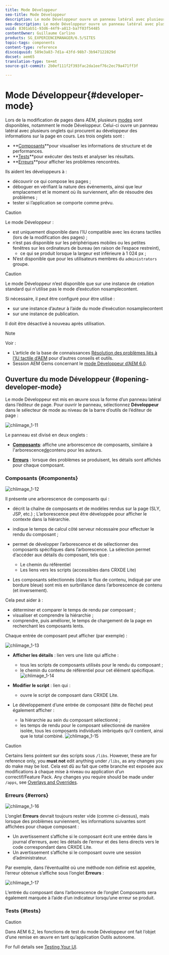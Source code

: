 ```yaml
---
title: Mode Développeur
seo-title: Mode Développeur
description: Le mode Développeur ouvre un panneau latéral avec plusieurs onglets qui procurent au développeur des informations sur la page en cours.
seo-description: Le mode Développeur ouvre un panneau latéral avec plusieurs onglets qui procurent au développeur des informations sur la page en cours.
uuid: 8301ab51-93d6-44f9-a813-ba7f03f54485
contentOwner: Guillaume Carlino
products: SG_EXPERIENCEMANAGER/6.5/SITES
topic-tags: components
content-type: reference
discoiquuid: 589e3a83-7d1a-43fd-98b7-3b947122829d
docset: aem65
translation-type: tm+mt
source-git-commit: 2b0ef111f2f393fac2da1eef76c2ec79a471ff3f

---
```



# Mode Développeur{#developer-mode}

Lors de la modification de pages dans AEM, plusieurs [modes](/help/sites-authoring/author-environment-tools.md#modestouchoptimizedui) sont disponibles, notamment le mode Développeur. Celui-ci ouvre un panneau latéral avec plusieurs onglets qui procurent au développeur des informations sur la page en cours. Les trois onglets sont :

* **[Composants](#components)**pour visualiser les informations de structure et de performances.
* **[Tests](#tests)**pour exécuter des tests et analyser les résultats.
* **[Erreurs](#errors)**pour afficher les problèmes rencontrés.

Ils aident les développeurs à :

* découvrir ce qui compose les pages ;
* déboguer en vérifiant la nature des événements, ainsi que leur emplacement et le moment où ils surviennent, afin de résoudre des problèmes ;
* tester si l’application se comporte comme prévu.

>[!CAUTION]
>
>Le mode Développeur :
>
>* est uniquement disponible dans l’IU compatible avec les écrans tactiles (lors de la modification des pages) ;
>* n’est pas disponible sur les périphériques mobiles ou les petites fenêtres sur les ordinateurs de bureau (en raison de l’espace restreint),
   >   * ce qui se produit lorsque la largeur est inférieure à 1 024 px ;
>* N’est disponible que pour les utilisateurs membres du `administrators` groupe.


>[!CAUTION]
>
>Le mode Développeur n’est disponible que sur une instance de création standard qui n’utilise pas le mode d’exécution nosamplecontent.
>
>Si nécessaire, il peut être configuré pour être utilisé :
>
>* sur une instance d’auteur à l’aide du mode d’exécution nosamplecontent
>* sur une instance de publication.
>
>
Il doit être désactivé à nouveau après utilisation.

>[!NOTE]
>
>Voir :
>
>* L’article de la base de connaissances [Résolution des problèmes liés à l’IU tactile d’AEM](https://helpx.adobe.com/experience-manager/kb/troubleshooting-aem-touchui-issues.html) pour d’autres conseils et outils.
>* Session AEM Gems concernant le [mode Développeur d’AEM 6.0](https://docs.adobe.com/content/ddc/en/gems/aem-6-0-developer-mode.html).
>



## Ouverture du mode Développeur {#opening-developer-mode}

Le mode Développeur est mis en œuvre sous la forme d’un panneau latéral dans l’éditeur de page. Pour ouvrir le panneau, sélectionnez **Développeur** dans le sélecteur de mode au niveau de la barre d’outils de l’éditeur de page :

![chlimage_1-11](assets/chlimage_1-11.png)

Le panneau est divisé en deux onglets :

* **[Composants](/help/sites-developing/developer-mode.md#components)**: affiche une arborescence de composants, similaire à l&#39;arborescence[de](/help/sites-authoring/author-environment-tools.md#content-tree)contenu pour les auteurs.

* **[Erreurs](/help/sites-developing/developer-mode.md#errors)** : lorsque des problèmes se produisent, les détails sont affichés pour chaque composant.

### Composants {#components}

![chlimage_1-12](assets/chlimage_1-12.png)

Il présente une arborescence de composants qui :

* décrit la chaîne de composants et de modèles rendus sur la page (SLY, JSP, etc.) ; L’arborescence peut être développée pour afficher le contexte dans la hiérarchie.
* indique le temps de calcul côté serveur nécessaire pour effectuer le rendu du composant ;
* permet de développer l’arborescence et de sélectionner des composants spécifiques dans l’arborescence. La sélection permet d’accéder aux détails du composant, tels que :

   * Le chemin du référentiel
   * Les liens vers les scripts (accessibles dans CRXDE Lite)

* Les composants sélectionnés (dans le flux de contenu, indiqué par une bordure bleue) sont mis en surbrillance dans l’arborescence de contenu (et inversement).

Cela peut aider à :

* déterminer et comparer le temps de rendu par composant ;
* visualiser et comprendre la hiérarchie ;
* comprendre, puis améliorer, le temps de chargement de la page en recherchant les composants lents.

Chaque entrée de composant peut afficher (par exemple) :

![chlimage_1-13](assets/chlimage_1-13.png)

* **Afficher les détails** : lien vers une liste qui affiche :

   * tous les scripts de composants utilisés pour le rendu du composant ;
   * le chemin du contenu de référentiel pour cet élément spécifique.
   ![chlimage_1-14](assets/chlimage_1-14.png)

* **Modifier le script** : lien qui :

   * ouvre le script de composant dans CRXDE Lite.

* Le développement d’une entrée de composant (tête de flèche) peut également afficher :

   * la hiérarchie au sein du composant sélectionné ;
   * les temps de rendu pour le composant sélectionné de manière isolée, tous les composants individuels imbriqués qu’il contient, ainsi que le total combiné.
   ![chlimage_1-15](assets/chlimage_1-15.png)

>[!CAUTION]
>
>Certains liens pointent sur des scripts sous `/libs`. However, these are for reference only, you **must not** edit anything under `/libs`, as any changes you do make may be lost. Cela est dû au fait que cette branche est exposée aux modifications à chaque mise à niveau ou application d’un correctif/Feature Pack. Any changes you require should be made under `/apps`, see [Overlays and Overrides](/help/sites-developing/overlays.md).

### Erreurs {#errors}

![chlimage_1-16](assets/chlimage_1-16.png)

L’onglet **Erreurs** devrait toujours rester vide (comme ci-dessus), mais lorsque des problèmes surviennent, les informations suivantes sont affichées pour chaque composant :

* Un avertissement s’affiche si le composant écrit une entrée dans le journal d’erreurs, avec les détails de l’erreur et des liens directs vers le code correspondant dans CRXDE Lite.
* Un avertissement s’affiche si le composant ouvre une session d’administrateur.

Par exemple, dans l’éventualité où une méthode non définie est appelée, l’erreur obtenue s’affiche sous l’onglet **Erreurs** :

![chlimage_1-17](assets/chlimage_1-17.png)

L’entrée du composant dans l’arborescence de l’onglet Composants sera également marquée à l’aide d’un indicateur lorsqu’une erreur se produit.

### Tests {#tests}

>[!CAUTION]
>
>Dans AEM 6.2, les fonctions de test du mode Développeur ont fait l’objet d’une remise en œuvre en tant qu’application Outils autonome.
>
>For full details see [Testing Your UI](/help/sites-developing/hobbes.md).

